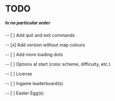 # TODO

  ##### In no particular order
  
  -- [ ] Add quit and exit commands
  
  -- [x] Add version without map colours

  -- [ ] Add more loading dots
  
  -- [ ] Options at start (color scheme, difficulty, etc.)
  
  -- [ ] License
  
  -- [ ] Ingame leaderboard(s)
  
  -- [ ] Easter Egg(s)
